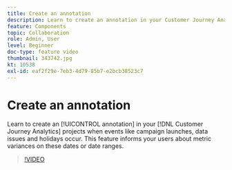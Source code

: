 ```yaml
---
title: Create an annotation
description: Learn to create an annotation in your Customer Journey Analytics projects when events like campaign launches, data issues and holidays occur. This feature informs your users about metric variances on these dates or date ranges.
feature: Components
topic: Collaboration
role: Admin, User
level: Beginner
doc-type: feature video
thumbnail: 343742.jpg
kt: 10538
exl-id: eaf2f29e-7eb3-4d79-85b7-e2bcb38523c7
---
```

# Create an annotation

Learn to create an [!UICONTROL annotation] in your [!DNL Customer Journey Analytics] projects when events like campaign launches, data issues and holidays occur. This feature informs your users about metric variances on these dates or date ranges.

>[!VIDEO](https://video.tv.adobe.com/v/343742/?quality=12&learn=on)
